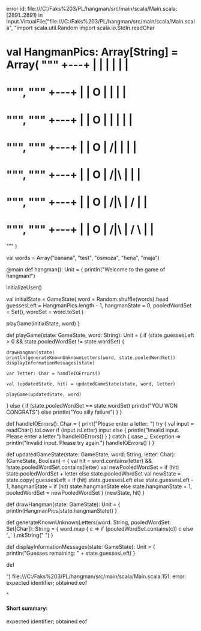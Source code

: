 error id: file:///C:/Faks%203/PL/hangman/src/main/scala/Main.scala:[2891..2891) in Input.VirtualFile("file:///C:/Faks%203/PL/hangman/src/main/scala/Main.scala", "import scala.util.Random
import scala.io.StdIn.readChar

val HangmanPics: Array[String] = Array(
  """
  +---+
  |   |
      |
      |
      |
      |
=========
  """,
  """
  +---+
  |   |
  O   |
      |
      |
      |
=========
  """,
  """
  +---+
  |   |
  O   |
  |   |
      |
      |
=========
  """,
  """
  +---+
  |   |
  O   |
 /|   |
      |
      |
=========
  """,
  """
  +---+
  |   |
  O   |
 /|\  |
      |
      |
=========
  """,
  """
  +---+
  |   |
  O   |
 /|\  |
 /    |
      |
=========
  """,
  """
  +---+
  |   |
  O   |
 /|\  |
 / \  |
      |
=========
  """
)

val words = Array("banana", "test", "osmoza", "hena", "maja")

@main def hangman(): Unit = {
  println("Welcome to the game of hangman!")

  initializeUser()

  val initialState = GameState(
    word = Random.shuffle(words).head
    guessesLeft = HangmanPics.length - 1,
    hangmanState = 0,
    pooledWordSet = Set(),
    wordSet = word.toSet
  )

  playGame(initialState, word)
}

def playGame(state: GameState, word: String): Unit = {
  if (state.guessesLeft > 0 && state.pooledWordSet != state.wordSet) {

    drawHangman(state)
    println(generateKnownUnknownLetters(word, state.pooledWordSet))
    displayInformationMessages(state)

    var letter: Char = handleIOErrors()

    val (updatedState, hit) = updatedGameState(state, word, letter)

    playGame(updatedState, word)
  } else {
    if (state.pooledWordSet == state.wordSet) println("YOU WON CONGRATS")
    else println("You silly failure")
  }
}

def handleIOErrors(): Char = {
  print("Please enter a letter: ")
  try {
    val input = readChar().toLower
    if (input.isLetter) input
    else {
      println("Invalid input. Please enter a letter.")
      handleIOErrors()
    }
  }
  catch {
    case _: Exception => 
      println("Invalid input. Please try again.")
      handleIOErrors()
  }
}

def updatedGameState(state: GameState, word: String, letter: Char): (GameState, Boolean) = {
  val hit = word.contains(letter) && !state.pooledWordSet.contains(letter)
  val newPooledWordSet = if (hit) state.pooledWordSet + letter else state.pooledWordSet
  val newState = state.copy(
    guessesLeft = if (hit) state.guessesLeft else state.guessesLeft - 1,
    hangmanState = if (hit) state.hangmanState else state.hangmanState + 1,
    pooledWordSet = newPooledWordSet
  )
  (newState, hit)
}

def drawHangman(state: GameState): Unit = {
  println(HangmanPics(state.hangmanState))
}

def generateKnownUnknownLetters(word: String, pooledWordSet: Set[Char]): String = {
  word.map {
    c => if (pooledWordSet.contains(c)) c else '_'
  }.mkString(" ")
}

def displayInformationMessages(state: GameState): Unit = {
  println("Guesses remaining: " + state.guessesLeft)
}

def 


")
file:///C:/Faks%203/PL/hangman/src/main/scala/Main.scala:151: error: expected identifier; obtained eof

^
#### Short summary: 

expected identifier; obtained eof